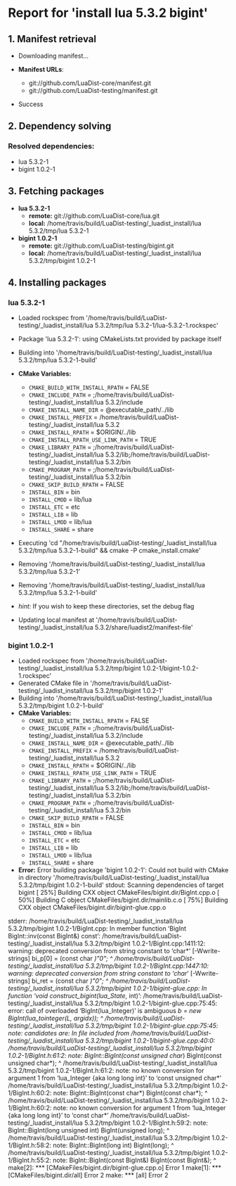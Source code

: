 # Report for 'install lua 5.3.2 bigint'


## 1. Manifest retrieval

- Downloading manifest...

- **Manifest URLs**:
    - git://github.com/LuaDist-core/manifest.git
    - git://github.com/LuaDist-testing/manifest.git
- Success

## 2. Dependency solving


### Resolved dependencies:
- lua 5.3.2-1
- bigint 1.0.2-1

## 3. Fetching packages

- **lua 5.3.2-1**
    - **remote:** git://github.com/LuaDist-core/lua.git
    - **local:** /home/travis/build/LuaDist-testing/_luadist_install/lua 5.3.2/tmp/lua 5.3.2-1
- **bigint 1.0.2-1**
    - **remote:** git://github.com/LuaDist-testing/bigint.git
    - **local:** /home/travis/build/LuaDist-testing/_luadist_install/lua 5.3.2/tmp/bigint 1.0.2-1

## 4. Installing packages


### lua 5.3.2-1
- Loaded rockspec from '/home/travis/build/LuaDist-testing/_luadist_install/lua 5.3.2/tmp/lua 5.3.2-1/lua-5.3.2-1.rockspec'
- Package 'lua 5.3.2-1': using CMakeLists.txt provided by package itself
- Building into '/home/travis/build/LuaDist-testing/_luadist_install/lua 5.3.2/tmp/lua 5.3.2-1-build'
- **CMake Variables:**
    - `CMAKE_BUILD_WITH_INSTALL_RPATH` = FALSE
    - `CMAKE_INCLUDE_PATH` = ;/home/travis/build/LuaDist-testing/_luadist_install/lua 5.3.2/include
    - `CMAKE_INSTALL_NAME_DIR` = @executable_path/../lib
    - `CMAKE_INSTALL_PREFIX` = /home/travis/build/LuaDist-testing/_luadist_install/lua 5.3.2
    - `CMAKE_INSTALL_RPATH` = $ORIGIN/../lib
    - `CMAKE_INSTALL_RPATH_USE_LINK_PATH` = TRUE
    - `CMAKE_LIBRARY_PATH` = ;/home/travis/build/LuaDist-testing/_luadist_install/lua 5.3.2/lib;/home/travis/build/LuaDist-testing/_luadist_install/lua 5.3.2/bin
    - `CMAKE_PROGRAM_PATH` = ;/home/travis/build/LuaDist-testing/_luadist_install/lua 5.3.2/bin
    - `CMAKE_SKIP_BUILD_RPATH` = FALSE
    - `INSTALL_BIN` = bin
    - `INSTALL_CMOD` = lib/lua
    - `INSTALL_ETC` = etc
    - `INSTALL_LIB` = lib
    - `INSTALL_LMOD` = lib/lua
    - `INSTALL_SHARE` = share
- Executing 'cd "/home/travis/build/LuaDist-testing/_luadist_install/lua 5.3.2/tmp/lua 5.3.2-1-build" && cmake -P cmake_install.cmake'
- Removing '/home/travis/build/LuaDist-testing/_luadist_install/lua 5.3.2/tmp/lua 5.3.2-1'
- Removing '/home/travis/build/LuaDist-testing/_luadist_install/lua 5.3.2/tmp/lua 5.3.2-1-build'

- *hint:* If you wish to keep these directories, set the debug flag
- Updating local manifest at '/home/travis/build/LuaDist-testing/_luadist_install/lua 5.3.2/share/luadist2/manifest-file'

### bigint 1.0.2-1
- Loaded rockspec from '/home/travis/build/LuaDist-testing/_luadist_install/lua 5.3.2/tmp/bigint 1.0.2-1/bigint-1.0.2-1.rockspec'
- Generated CMake file in '/home/travis/build/LuaDist-testing/_luadist_install/lua 5.3.2/tmp/bigint 1.0.2-1'
- Building into '/home/travis/build/LuaDist-testing/_luadist_install/lua 5.3.2/tmp/bigint 1.0.2-1-build'
- **CMake Variables:**
    - `CMAKE_BUILD_WITH_INSTALL_RPATH` = FALSE
    - `CMAKE_INCLUDE_PATH` = ;/home/travis/build/LuaDist-testing/_luadist_install/lua 5.3.2/include
    - `CMAKE_INSTALL_NAME_DIR` = @executable_path/../lib
    - `CMAKE_INSTALL_PREFIX` = /home/travis/build/LuaDist-testing/_luadist_install/lua 5.3.2
    - `CMAKE_INSTALL_RPATH` = $ORIGIN/../lib
    - `CMAKE_INSTALL_RPATH_USE_LINK_PATH` = TRUE
    - `CMAKE_LIBRARY_PATH` = ;/home/travis/build/LuaDist-testing/_luadist_install/lua 5.3.2/lib;/home/travis/build/LuaDist-testing/_luadist_install/lua 5.3.2/bin
    - `CMAKE_PROGRAM_PATH` = ;/home/travis/build/LuaDist-testing/_luadist_install/lua 5.3.2/bin
    - `CMAKE_SKIP_BUILD_RPATH` = FALSE
    - `INSTALL_BIN` = bin
    - `INSTALL_CMOD` = lib/lua
    - `INSTALL_ETC` = etc
    - `INSTALL_LIB` = lib
    - `INSTALL_LMOD` = lib/lua
    - `INSTALL_SHARE` = share
- **Error:** Error building package 'bigint 1.0.2-1': Could not build with CMake in directory '/home/travis/build/LuaDist-testing/_luadist_install/lua 5.3.2/tmp/bigint 1.0.2-1-build'
stdout:
Scanning dependencies of target bigint
[ 25%] Building CXX object CMakeFiles/bigint.dir/BigInt.cpp.o
[ 50%] Building C object CMakeFiles/bigint.dir/mainlib.c.o
[ 75%] Building CXX object CMakeFiles/bigint.dir/bigint-glue.cpp.o

stderr:
/home/travis/build/LuaDist-testing/_luadist_install/lua 5.3.2/tmp/bigint 1.0.2-1/BigInt.cpp: In member function ‘BigInt BigInt::inv(const BigInt&) const’:
/home/travis/build/LuaDist-testing/_luadist_install/lua 5.3.2/tmp/bigint 1.0.2-1/BigInt.cpp:1411:12: warning: deprecated conversion from string constant to ‘char*’ [-Wwrite-strings]
    bi_p[0] = (const char *)"0";
            ^
/home/travis/build/LuaDist-testing/_luadist_install/lua 5.3.2/tmp/bigint 1.0.2-1/BigInt.cpp:1447:10: warning: deprecated conversion from string constant to ‘char*’ [-Wwrite-strings]
   bi_ret = (const char *)"0";
          ^
/home/travis/build/LuaDist-testing/_luadist_install/lua 5.3.2/tmp/bigint 1.0.2-1/bigint-glue.cpp: In function ‘void construct_bigint(lua_State*, int)’:
/home/travis/build/LuaDist-testing/_luadist_install/lua 5.3.2/tmp/bigint 1.0.2-1/bigint-glue.cpp:75:45: error: call of overloaded ‘BigInt(lua_Integer)’ is ambiguous
     *b = new BigInt(lua_tointeger(L, argidx));
                                             ^
/home/travis/build/LuaDist-testing/_luadist_install/lua 5.3.2/tmp/bigint 1.0.2-1/bigint-glue.cpp:75:45: note: candidates are:
In file included from /home/travis/build/LuaDist-testing/_luadist_install/lua 5.3.2/tmp/bigint 1.0.2-1/bigint-glue.cpp:40:0:
/home/travis/build/LuaDist-testing/_luadist_install/lua 5.3.2/tmp/bigint 1.0.2-1/BigInt.h:61:2: note: BigInt::BigInt(const unsigned char*) <near match>
  BigInt(const unsigned char*);
  ^
/home/travis/build/LuaDist-testing/_luadist_install/lua 5.3.2/tmp/bigint 1.0.2-1/BigInt.h:61:2: note:   no known conversion for argument 1 from ‘lua_Integer {aka long long int}’ to ‘const unsigned char*’
/home/travis/build/LuaDist-testing/_luadist_install/lua 5.3.2/tmp/bigint 1.0.2-1/BigInt.h:60:2: note: BigInt::BigInt(const char*) <near match>
  BigInt(const char*);
  ^
/home/travis/build/LuaDist-testing/_luadist_install/lua 5.3.2/tmp/bigint 1.0.2-1/BigInt.h:60:2: note:   no known conversion for argument 1 from ‘lua_Integer {aka long long int}’ to ‘const char*’
/home/travis/build/LuaDist-testing/_luadist_install/lua 5.3.2/tmp/bigint 1.0.2-1/BigInt.h:59:2: note: BigInt::BigInt(long unsigned int)
  BigInt(unsigned long);
  ^
/home/travis/build/LuaDist-testing/_luadist_install/lua 5.3.2/tmp/bigint 1.0.2-1/BigInt.h:58:2: note: BigInt::BigInt(long int)
  BigInt(long);
  ^
/home/travis/build/LuaDist-testing/_luadist_install/lua 5.3.2/tmp/bigint 1.0.2-1/BigInt.h:55:2: note: BigInt::BigInt(const BigInt&)
  BigInt(const BigInt&);
  ^
make[2]: *** [CMakeFiles/bigint.dir/bigint-glue.cpp.o] Error 1
make[1]: *** [CMakeFiles/bigint.dir/all] Error 2
make: *** [all] Error 2

